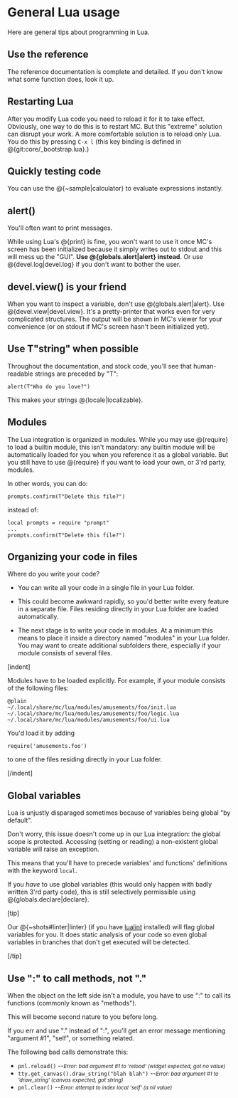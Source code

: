 
# General Lua usage

Here are general tips about programming in Lua.

## Use the reference

The reference documentation is complete and detailed. If you don't know
what some function does, look it up.

## Restarting Lua

After you modify Lua code you need to reload it for it to take effect.
Obviously, one way to do this is to restart MC. But this "extreme" solution
can disrupt your work. A more comfortable solution is to reload only
Lua. You do this by pressing `C-x l` (this key binding is defined in
@{git:core/_bootstrap.lua}.)

## Quickly testing code

You can use the @{~sample|calculator} to evaluate expressions instantly.

## alert()

You'll often want to print messages.

While using Lua's @{print} is fine, you won't want to use it once MC's screen has been
initialized because it simply writes out to stdout and this will mess up
the "GUI". __Use @{globals.alert|alert} instead__. Or use @{devel.log|devel.log} if you
don't want to bother the user.

## devel.view() is your friend

When you want to inspect a variable, don't use @{globals.alert|alert}.
Use @{devel.view|devel.view}. It's a pretty-printer that works even for
very complicated structures. The output will be shown in MC's viewer for
your convenience (or on stdout if MC's screen hasn't been initialized
yet).

## Use T"string" when possible

Throughout the documentation, and stock code, you'll see that
human-readable strings are preceded by "T":

    alert(T"Who do you love?")

This makes your strings @{locale|localizable}.

## Modules

The Lua integration is organized in modules. While you may use
@{require} to load a builtin module, this isn't mandatory: any builtin
module will be automatically loaded for you when you reference it as a
global variable. But you still have to use @{require} if you want to
load your own, or 3'rd party, modules.

In other words, you can do:

    prompts.confirm(T"Delete this file?")

instead of:

    local prompts = require "prompt"
    ...
    prompts.confirm(T"Delete this file?")

## Organizing your code in files

Where do you write your code?

- You can write all your code in a single file in your Lua folder.

- This could become awkward rapidly, so you'd better write every feature in
a separate file. Files residing directly in your Lua folder are loaded
automatically.

- The next stage is to write your code in modules. At a minimum this
means to place it inside a directory named "modules" in your Lua folder.
You may want to create additional subfolders there, especially if your
module consists of several files.

[indent]

Modules have to be loaded explicitly. For example, if your module
consists of the following files:

    @plain
    ~/.local/share/mc/lua/modules/amusements/foo/init.lua
    ~/.local/share/mc/lua/modules/amusements/foo/logic.lua
    ~/.local/share/mc/lua/modules/amusements/foo/ui.lua

You'd load it by adding

    require('amusements.foo')

to one of the files residing directly in your Lua folder.

[/indent]

## Global variables

Lua is unjustly disparaged sometimes because of variables being global
"by default".

Don't worry, this issue doesn't come up in our Lua integration: the
global scope is protected. Accessing (setting or reading) a non-existent
global variable will raise an exception.

This means that you'll have to precede variables' and functions'
definitions with the keyword `local`.

If you *have* to use global variables (this would only happen with badly
written 3'rd party code), this is still selectively permissible using
@{globals.declare|declare}.

[tip]

Our @{~shots#linter|linter} (if you have
[lualint](http://lua-users.org/wiki/LuaLint) installed) will flag global
variables for you. It does static analysis of your code so even global
variables in branches that don't get executed will be detected.

[/tip]

## Use ":" to call methods, not "."

When the object on the left side isn't a module, you have to use ":" to
call its functions (commonly known as "methods").

This will become second nature to you before long.

If you err and use "." instead of ":", you'll get an error message
mentioning "argument #1", "self", or something related.

The following bad calls demonstrate this:

- `pnl.reload()`
  --<small>_Error: bad argument #1 to 'reload' (widget expected, got no value)_</small>
- `tty.get_canvas().draw_string("blah blah")`
  --<small>_Error: bad argument #1 to 'draw_string' (canvas expected, got string)_</small>
- `pnl.clear()`
  --<small>_Error: attempt to index local 'self' (a nil value)_</small>
